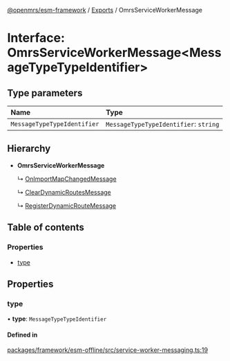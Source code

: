[@openmrs/esm-framework](../API.md) / [Exports](../modules.md) / OmrsServiceWorkerMessage

# Interface: OmrsServiceWorkerMessage<MessageTypeTypeIdentifier\>

## Type parameters

| Name | Type |
| :------ | :------ |
| `MessageTypeTypeIdentifier` | `MessageTypeTypeIdentifier`: `string` |

## Hierarchy

- **OmrsServiceWorkerMessage**

  ↳ [OnImportMapChangedMessage](onimportmapchangedmessage.md)

  ↳ [ClearDynamicRoutesMessage](cleardynamicroutesmessage.md)

  ↳ [RegisterDynamicRouteMessage](registerdynamicroutemessage.md)

## Table of contents

### Properties

- [type](omrsserviceworkermessage.md#type)

## Properties

### type

• **type**: `MessageTypeTypeIdentifier`

#### Defined in

[packages/framework/esm-offline/src/service-worker-messaging.ts:19](https://github.com/openmrs/openmrs-esm-core/blob/master/packages/framework/esm-offline/src/service-worker-messaging.ts#L19)
